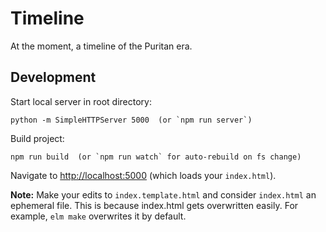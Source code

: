 # Timeline

At the moment, a timeline of the Puritan era.

## Development

Start local server in root directory:

    python -m SimpleHTTPServer 5000  (or `npm run server`)

Build project:

    npm run build  (or `npm run watch` for auto-rebuild on fs change)

Navigate to <http://localhost:5000> (which loads your `index.html`).

**Note:** Make your edits to `index.template.html` and consider `index.html` an
ephemeral file. This is because index.html gets overwritten easily. For
example, `elm make` overwrites it by default.
